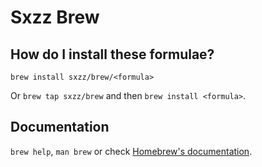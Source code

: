# Sxzz Brew

## How do I install these formulae?

`brew install sxzz/brew/<formula>`

Or `brew tap sxzz/brew` and then `brew install <formula>`.

## Documentation

`brew help`, `man brew` or check [Homebrew's documentation](https://docs.brew.sh).
